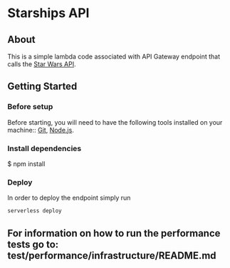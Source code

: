 Starships API
===


## About 

This is a simple lambda code associated with API Gateway endpoint that calls the [Star Wars API](http://swapi.co/).

## Getting Started 

### Before setup

Before starting, you will need to have the following tools installed on your machine::
[Git](https://git-scm.com), 
[Node.js](https://nodejs.org/en/). 


### Install dependencies
$ npm install


### Deploy

In order to deploy the endpoint simply run

```bash
serverless deploy
```

## For information on how to run the performance tests go to: test/performance/infrastructure/README.md


